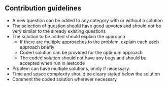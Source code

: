 ## Contribution guidelines

- A new question can be added to any category with or without a solution
- The selection of question should have good upvotes and should not be very similar to the already existing questions
- The solution to be added should explain the approach
  - If there are multiple approaches to the problem, explain each each approach briefly
  - Coded solution can be provided for the optimum approach
  - The coded solution should not have any bugs and should be accepted when run in leetcode
- Problem can have multiple solutions, onnly if necessary.
- Time and space complexity should be cleary stated below the solution
- Comment the coded solution wherever necessary
